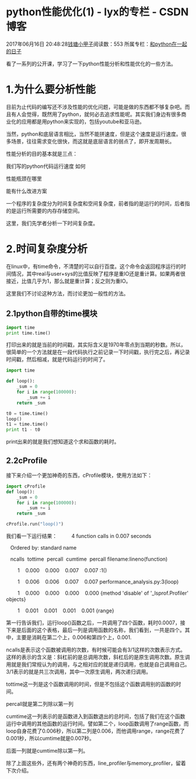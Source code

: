 # python性能优化(1) - lyx的专栏 - CSDN博客





2017年06月16日 20:48:28[钱塘小甲子](https://me.csdn.net/qtlyx)阅读数：553
所属专栏：[和python在一起的日子](https://blog.csdn.net/column/details/16842.html)









看了一系列的公开课，学习了一下python性能分析和性能优化的一些方法。

# 1.为什么要分析性能

目前为止代码的编写还不涉及性能的优化问题，可能是做的东西都不够复杂吧。而且有人会觉得，既然用了python，就何必去追求性能呢。其实我们身边有很多商业化的应用都是用python来实现的，包括youtube和亚马逊。

当然，python和底层语言相比，当然不能拼速度，但是这个速度是运行速度。很多场景，往往需求变化很快，而这就是底层语言的弱点了，即开发周期长。

性能分析的目的基本就是三点：

我们写的python代码运行速度 如何

性能瓶颈在哪里

能有什么改进方案

一个程序的复杂度分为时间复杂度和空间复杂度，前者指的是运行的时间，后者指的是运行所需要的内存存储空间。

这里，我们先学者分析一下时间复杂度。

# 2.时间复杂度分析

在linux中，有time命令，不清楚的可以自行百度。这个命令会返回程序运行的时间情况，其中real与user+sys的比值反映了程序是重IO还是重计算。如果两者很接近，比值几乎为1，那么就是重计算；反之则为重IO。

这里我们不讨论这种方法，而讨论更加一般性的方法。

## 2.1python自带的time模块



```python
import time
print time.time()
```

打印出来的就是当前的时间戳，其实际含义是1970年零点到当期的秒数。所以，很简单的一个方法就是在一段代码执行之前记录一下时间戳，执行完之后，再记录时间戳，然后相减，就是代码运行的时间了。

```python
import time

def loop():
    _sum = 0
    for i in range(100000):
        _sum += i
    return _sum

t0 = time.time()
loop()
t1 = time.time()
print t1 - t0
```

print出来的就是我们想知道这个求和函数的耗时。

## 2.2cProfile

接下来介绍一个更加神奇的东西，cProfile模块，使用方法如下：



```python
import cProfile
def loop():
    _sum = 0
    for i in range(100000):
        _sum += i
    return _sum

cProfile.run("loop()")
```

我们看一下运行结果：
         4 function calls in 0.007 seconds



   Ordered by: standard name



   ncalls  tottime  percall  cumtime  percall filename:lineno(function)

        1    0.000    0.000    0.007    0.007 <string>:1(<module>)

        1    0.006    0.006    0.007    0.007 performance_analysis.py:3(loop)

        1    0.000    0.000    0.000    0.000 {method 'disable' of '_lsprof.Profiler' objects}

        1    0.001    0.001    0.001    0.001 {range}



第一行告诉我们，运行loop()函数之后，一共调用了四个函数，耗时0.0007，接下来是后面的这个表格，最后一列是调用函数的名称，我们看到，一共是四个。其中，主要是消耗在第二个上，0.006和第四个上，0.001.

ncalls是表示这个函数被调用的次数，有时候可能会有3/1这样的次数表示方式。这样的表示的含义是：斜杠前的是总调用次数，斜杠后的是原生调用次数。原生调用就是我们常规认为的调用，与之相对应的就是递归调用，也就是自己调用自己。3/1表示的就是共三次调用，其中一次原生调用，两次递归调用。

tottime这一列是这个函数调用的时间，但是不包括这个函数调用别的函数的时间。

percall就是第二列除以第一列

cumtime这一列表示的是函数进入到函数退出的总时间，包括了我们在这个函数运行中调用的其他函数的运行时间。譬如第二个，loop函数调用了range函数，而loop自身花费了0.006秒，所以第二列是0.006，而他调用range，range花费了0.001秒，所以cumtime就是0.007秒。

后面一列就是cumtime除以第一列。

除了上面这些外，还有两个神奇的东西，line_profiler与memory_profiler，留着下次介绍。



